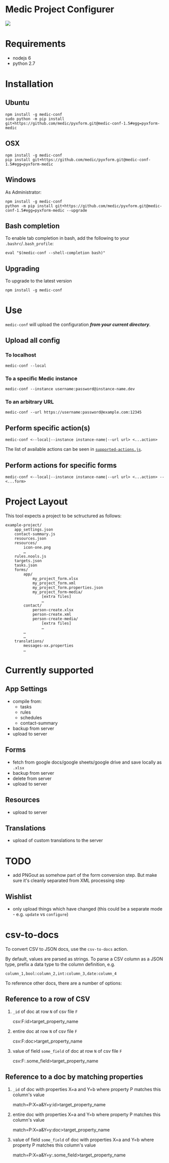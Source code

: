 Medic Project Configurer
========================

<a href="https://travis-ci.org/medic/medic-conf"><img src="https://travis-ci.org/medic/medic-conf.svg?branch=master"/></a>

# Requirements

* nodejs 6
* python 2.7


# Installation

## Ubuntu

	npm install -g medic-conf
	sudo python -m pip install git+https://github.com/medic/pyxform.git@medic-conf-1.5#egg=pyxform-medic

## OSX

	npm install -g medic-conf
	pip install git+https://github.com/medic/pyxform.git@medic-conf-1.5#egg=pyxform-medic

## Windows

As Administrator:

	npm install -g medic-conf
	python -m pip install git+https://github.com/medic/pyxform.git@medic-conf-1.5#egg=pyxform-medic --upgrade

## Bash completion

To enable tab completion in bash, add the following to your `.bashrc`/`.bash_profile`:

	eval "$(medic-conf --shell-completion bash)"

## Upgrading

To upgrade to the latest version

	npm install -g medic-conf

# Use

`medic-conf` will upload the configuration **_from your current directory_**.

## Upload all config

### To localhost

	medic-conf --local

### To a specific Medic instance

	medic-conf --instance username:password@instance-name.dev

### To an arbitrary URL

	medic-conf --url https://username:password@example.com:12345

## Perform specific action(s)

	medic-conf <--local|--instance instance-name|--url url> <...action>

The list of available actions can be seen in [`supported-actions.js`](https://github.com/medic/medic-conf/blob/master/src/cli/supported-actions.js).

## Perform actions for specific forms

	medic-conf <--local|--instance instance-name|--url url> <...action> -- <...form>

# Project Layout

This tool expects a project to be sctructured as follows:

	example-project/
		app_settings.json
		contact-summary.js
		resources.json
		resources/
			icon-one.png
			…
		rules.nools.js
		targets.json
		tasks.json
		forms/
			app/
				my_project_form.xlsx
				my_project_form.xml
				my_project_form.properties.json
				my_project_form-media/
					[extra files]
					…
			contact/
				person-create.xlsx
				person-create.xml
				person-create-media/
					[extra files]
					…
			…
			…
		translations/
			messages-xx.properties
			…


# Currently supported

## App Settings

* compile from:
  - tasks
  - rules
  - schedules
  - contact-summary
* backup from server
* upload to server

## Forms

* fetch from google docs/google sheets/google drive and save locally as `.xlsx`
* backup from server
* delete from server
* upload to server

## Resources

* upload to server

## Translations

* upload of custom translations to the server

# TODO

* add PNGout as somehow part of the form conversion step.  But make sure it's cleanly separated from XML processing step

## Wishlist

* only upload things which have changed (this could be a separate mode - e.g. `update` vs `configure`)

# csv-to-docs

To convert CSV to JSON docs, use the `csv-to-docs` action.

By default, values are parsed as strings.  To parse a CSV column as a JSON type, prefix a data type to the column definition, e.g.

	column_1,bool:column_2,int:column_3,date:column_4

To reference other docs, there are a number of options:

## Reference to a row of CSV

1. `_id` of doc at row `N` of csv file `F`

	csv:F:id>target_property_name

2. entire doc at row `N` of csv file `F`

	csv:F:doc>target_property_name

3. value of field `some_field` of doc at row `N` of csv file `F`

	csv:F:.some_field>target_property_name

## Reference to a doc by matching properties

1. `_id` of doc with properties X=a and Y=b where property P matches this column's value

	match=P:X=a&Y=y:id>target_property_name

2. entire doc with properties X=a and Y=b where property P matches this column's value

	match=P:X=a&Y=y:doc>target_property_name

3. value of field `some_field` of doc with properties X=a and Y=b where property P matches this column's value

	match=P:X=a&Y=y:.some_field>target_property_name
